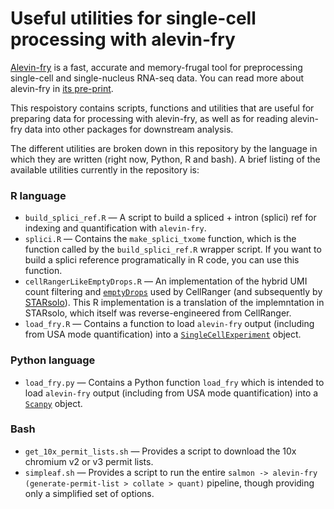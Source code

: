 # Useful utilities for single-cell processing with alevin-fry

[Alevin-fry](https://github.com/COMBINE-lab/alevin-fry) is a fast, accurate and memory-frugal tool for preprocessing single-cell and single-nucleus RNA-seq data.  You can read more about alevin-fry in [its pre-print](https://www.biorxiv.org/content/10.1101/2021.06.29.450377v1).

This respoistory contains scripts, functions and utilities that are useful for preparing data for processing with alevin-fry, as well as for reading alevin-fry data into other packages for downstream analysis.

The different utilities are broken down in this repository by the language in which they are written (right now, Python, R and bash).  A brief listing of 
the available utilities currently in the repository is:

### R language 

* `build_splici_ref.R` — A script to build a spliced + intron (splici) ref for indexing and quantification with `alevin-fry`.
* `splici.R` — Contains the `make_splici_txome` function, which is the function called by the `build_splici_ref.R` wrapper script.  If you want to build a splici reference programatically in R code, you can use this function.
* `cellRangerLikeEmptyDrops.R` — An implementation of the hybrid UMI count filtering and [`emptyDrops`](https://github.com/MarioniLab/DropletUtils) used by CellRanger (and subsequently by [STARsolo](https://github.com/alexdobin/STAR)). This R implementation is a translation of the implemntation in STARsolo, which itself was reverse-engineered from CellRanger. 
* `load_fry.R` — Contains a function to load `alevin-fry` output (including from USA mode quantification) into a [`SingleCellExperiment`](https://bioconductor.org/packages/release/bioc/html/SingleCellExperiment.html) object.

### Python language

* `load_fry.py` — Contains a Python function `load_fry` which is intended to load `alevin-fry` output (including from USA mode quantification) into a [`Scanpy`](https://github.com/theislab/scanpy) object.

### Bash

* `get_10x_permit_lists.sh` — Provides a script to download the 10x chromium v2 or v3 permit lists.
* `simpleaf.sh` — Provides a script to run the entire `salmon -> alevin-fry (generate-permit-list > collate > quant)` pipeline, though providing only a simplified set of options.
